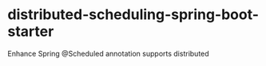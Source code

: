 # distributed-scheduling-spring-boot-starter
Enhance Spring @Scheduled annotation supports distributed
